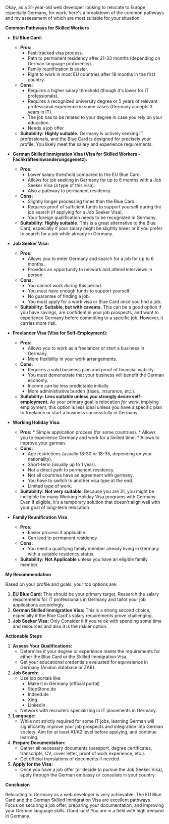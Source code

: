 Okay, as a 31-year-old web developer looking to relocate to Europe, especially Germany, for work, here's a breakdown of the common pathways and my assessment of which are most suitable for your situation:

**Common Pathways for Skilled Workers**

*   **EU Blue Card:**
    *   **Pros:**
        *   Fast-tracked visa process.
        *   Path to permanent residency after 21-33 months (depending on German language proficiency).
        *   Family reunification is easier.
        *   Right to work in most EU countries after 18 months in the first country.
    *   **Cons:**
        *   Requires a higher salary threshold (though it's lower for IT professionals).
        *   Requires a recognized university degree or 5 years of relevant professional experience in some cases (Germany accepts 3 years in IT).
        * The job has to be related to your degree in case you rely on your education.
        *  Needs a job offer
    *   **Suitability:** **Highly suitable.**  Germany is actively seeking IT professionals, and the Blue Card is designed for precisely your profile. You likely meet the salary and experience requirements.

*   **German Skilled Immigration Visa (Visa for Skilled Workers - Fachkräfteeinwanderungsgesetz):**
    *   **Pros:**
        *   Lower salary threshold compared to the EU Blue Card.
        *   Allows for job seeking in Germany for up to 6 months with a Job Seeker Visa (a type of this visa).
        *   Also a pathway to permanent residency.
    *   **Cons:**
        *   Slightly longer processing times than the Blue Card.
        *   Requires proof of sufficient funds to support yourself during the job search (if applying for a Job Seeker Visa).
        *   Your foreign qualification needs to be recognized in Germany.
    *   **Suitability:** **Highly suitable.** This is a great alternative to the Blue Card, especially if your salary might be slightly lower or if you prefer to search for a job while already in Germany.

*   **Job Seeker Visa:**
    *   **Pros:**
        *   Allows you to enter Germany and search for a job for up to 6 months.
        *   Provides an opportunity to network and attend interviews in person.
    *   **Cons:**
        *   You cannot work during this period.
        *   You must have enough funds to support yourself.
        *   No guarantee of finding a job.
        *   You must apply for a work visa or Blue Card once you find a job.
    *   **Suitability:** **Suitable, but with caveats.** This can be a good option if you have savings, are confident in your job prospects, and want to experience Germany before committing to a specific job. However, it carries more risk.

*   **Freelancer Visa (Visa for Self-Employment):**
    *   **Pros:**
        *   Allows you to work as a freelancer or start a business in Germany.
        *   More flexibility in your work arrangements.
    *   **Cons:**
        *   Requires a solid business plan and proof of financial viability.
        *   You must demonstrate that your business will benefit the German economy.
        *   Income can be less predictable initially.
        *   More administrative burden (taxes, insurance, etc.).
    *   **Suitability:** **Less suitable unless you strongly desire self-employment.**  As your primary goal is relocation *for work*, implying employment, this option is less ideal unless you have a specific plan to freelance or start a business successfully in Germany.

*   **Working Holiday Visa:**
    *    **Pros:**
        *   Simple application process (for some countries).
        *   Allows you to experience Germany and work for a limited time.
        *   Allows to improve your german.
    *   **Cons:**
        *   Age restrictions (usually 18-30 or 18-35, depending on your nationality).
        *   Short-term (usually up to 1 year).
        *   Not a direct path to permanent residency.
        *   Not all countries have an agreement with germany.
        *    You have to switch to another visa type at the end.
        *   Limited type of work.
    *   **Suitability:** **Not very suitable**. Because you are 31, you might be ineligible for many Working Holiday Visa programs with Germany. Even if eligible, it's a temporary solution that doesn't align well with your goal of long-term relocation.

*  **Family Reunification Visa**
    * **Pros:**
        * Easier process if applicable.
        * Can lead to permanent residency.
    * **Cons:**
        * You need a qualifying family member already living in Germany with a suitable residency status.
    *   **Suitability:** **Not Applicable** unless you have an eligible family member.

**My Recommendation**

Based on your profile and goals, your top options are:

1.  **EU Blue Card:** This should be your primary target. Research the salary requirements for IT professionals in Germany and tailor your job applications accordingly.
2.  **German Skilled Immigration Visa:**  This is a strong second choice, especially if the Blue Card's salary requirements prove challenging.
3. **Job Seeker Visa:** Only Consider it if you're ok with spending some time and resources and also it is the riskier option.

**Actionable Steps**

1.  **Assess Your Qualifications:**
    *   Determine if your degree or experience meets the requirements for either the Blue Card or the Skilled Immigration Visa.
    *   Get your educational credentials evaluated for equivalence in Germany (Anabin database or ZAB).
2.  **Job Search:**
    *   Use job portals like:
        *   Make it in Germany (official portal)
        *   StepStone.de
        *   Indeed.de
        *   Xing
        *   LinkedIn
    *   Network with recruiters specializing in IT placements in Germany.
3.  **Language:**
    *   While not strictly required for some IT jobs, learning German will significantly improve your job prospects and integration into German society. Aim for at least A1/A2 level before applying, and continue learning.
4.  **Prepare Documentation:**
    *   Gather all necessary documents (passport, degree certificates, transcripts, CV, cover letter, proof of work experience, etc.).
    *   Get official translations of documents if needed.
5.  **Apply for the Visa:**
    *   Once you have a job offer (or decide to pursue the Job Seeker Visa), apply through the German embassy or consulate in your country.

**Conclusion**

Relocating to Germany as a web developer is very achievable. The EU Blue Card and the German Skilled Immigration Visa are excellent pathways. Focus on securing a job offer, preparing your documentation, and improving your German language skills. Good luck! You are in a field with high demand in Germany.